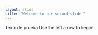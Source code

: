 ```yaml
---
layout: slide
title: "Welcome to our second slide!"
---
```

Texto de prueba
Use the left arrow to begin!

